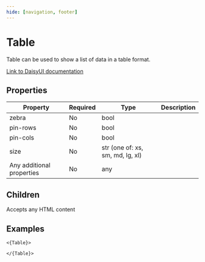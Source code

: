 ```yaml
---
hide: [navigation, footer]
---
```

# Table

Table can be used to show a list of data in a table format.

[Link to DaisyUI documentation](https://daisyui.com/components/table/)


## Properties

| Property | Required | Type | Description |
|----------|----------|------|-------------|
|zebra|No|bool||
|pin-rows|No|bool||
|pin-cols|No|bool||
|size|No|str (one of: xs, sm, md, lg, xl)||
|Any additional properties|No|any||

## Children

Accepts any HTML content

## Examples

```
<{Table}>

</{Table}>
```